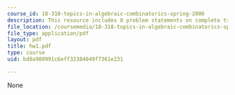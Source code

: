 ```yaml
---
course_id: 18-318-topics-in-algebraic-combinatorics-spring-2006
description: This resource includes 8 problem statements on complete tripartite graph.
file_location: /coursemedia/18-318-topics-in-algebraic-combinatorics-spring-2006/bd8a980991c6eff32384049f7361e231_hw1.pdf
file_type: application/pdf
layout: pdf
title: hw1.pdf
type: course
uid: bd8a980991c6eff32384049f7361e231

---
```

None
